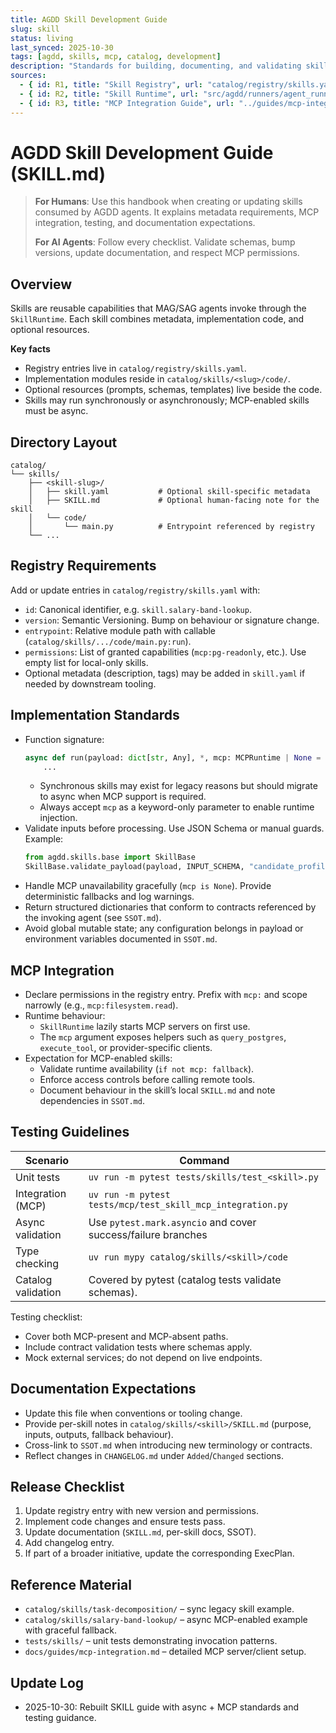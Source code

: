 ```yaml
---
title: AGDD Skill Development Guide
slug: skill
status: living
last_synced: 2025-10-30
tags: [agdd, skills, mcp, catalog, development]
description: "Standards for building, documenting, and validating skills in the AG-Driven Development framework."
sources:
  - { id: R1, title: "Skill Registry", url: "catalog/registry/skills.yaml", accessed: "2025-10-30" }
  - { id: R2, title: "Skill Runtime", url: "src/agdd/runners/agent_runner.py", accessed: "2025-10-30" }
  - { id: R3, title: "MCP Integration Guide", url: "../guides/mcp-integration.md", accessed: "2025-10-30" }
---
```


# AGDD Skill Development Guide (SKILL.md)

> **For Humans**: Use this handbook when creating or updating skills consumed by AGDD agents. It explains metadata requirements, MCP integration, testing, and documentation expectations.
>
> **For AI Agents**: Follow every checklist. Validate schemas, bump versions, update documentation, and respect MCP permissions.

## Overview

Skills are reusable capabilities that MAG/SAG agents invoke through the `SkillRuntime`. Each skill combines metadata, implementation code, and optional resources.

**Key facts**
- Registry entries live in `catalog/registry/skills.yaml`.
- Implementation modules reside in `catalog/skills/<slug>/code/`.
- Optional resources (prompts, schemas, templates) live beside the code.
- Skills may run synchronously or asynchronously; MCP-enabled skills must be async.

## Directory Layout

```
catalog/
└── skills/
    ├── <skill-slug>/
    │   ├── skill.yaml           # Optional skill-specific metadata
    │   ├── SKILL.md             # Optional human-facing note for the skill
    │   └── code/
    │       └── main.py          # Entrypoint referenced by registry
    └── ...
```

## Registry Requirements

Add or update entries in `catalog/registry/skills.yaml` with:

- `id`: Canonical identifier, e.g. `skill.salary-band-lookup`.
- `version`: Semantic Versioning. Bump on behaviour or signature change.
- `entrypoint`: Relative module path with callable (`catalog/skills/.../code/main.py:run`).
- `permissions`: List of granted capabilities (`mcp:pg-readonly`, etc.). Use empty list for local-only skills.
- Optional metadata (description, tags) may be added in `skill.yaml` if needed by downstream tooling.

## Implementation Standards

- Function signature:
  ```python
  async def run(payload: dict[str, Any], *, mcp: MCPRuntime | None = None) -> dict[str, Any]:
      ...
  ```
  - Synchronous skills may exist for legacy reasons but should migrate to async when MCP support is required.
  - Always accept `mcp` as a keyword-only parameter to enable runtime injection.
- Validate inputs before processing. Use JSON Schema or manual guards. Example:
  ```python
  from agdd.skills.base import SkillBase
  SkillBase.validate_payload(payload, INPUT_SCHEMA, "candidate_profile")
  ```
- Handle MCP unavailability gracefully (`mcp is None`). Provide deterministic fallbacks and log warnings.
- Return structured dictionaries that conform to contracts referenced by the invoking agent (see `SSOT.md`).
- Avoid global mutable state; any configuration belongs in payload or environment variables documented in `SSOT.md`.

## MCP Integration

- Declare permissions in the registry entry. Prefix with `mcp:` and scope narrowly (e.g., `mcp:filesystem.read`).
- Runtime behaviour:
  - `SkillRuntime` lazily starts MCP servers on first use.
  - The `mcp` argument exposes helpers such as `query_postgres`, `execute_tool`, or provider-specific clients.
- Expectation for MCP-enabled skills:
  - Validate runtime availability (`if not mcp: fallback`).
  - Enforce access controls before calling remote tools.
  - Document behaviour in the skill’s local `SKILL.md` and note dependencies in `SSOT.md`.

## Testing Guidelines

| Scenario | Command |
|----------|---------|
| Unit tests | `uv run -m pytest tests/skills/test_<skill>.py` |
| Integration (MCP) | `uv run -m pytest tests/mcp/test_skill_mcp_integration.py` |
| Async validation | Use `pytest.mark.asyncio` and cover success/failure branches |
| Type checking | `uv run mypy catalog/skills/<skill>/code` |
| Catalog validation | Covered by pytest (catalog tests validate schemas). |

Testing checklist:
- Cover both MCP-present and MCP-absent paths.
- Include contract validation tests where schemas apply.
- Mock external services; do not depend on live endpoints.

## Documentation Expectations

- Update this file when conventions or tooling change.
- Provide per-skill notes in `catalog/skills/<skill>/SKILL.md` (purpose, inputs, outputs, fallback behaviour).
- Cross-link to `SSOT.md` when introducing new terminology or contracts.
- Reflect changes in `CHANGELOG.md` under `Added`/`Changed` sections.

## Release Checklist

1. Update registry entry with new version and permissions.
2. Implement code changes and ensure tests pass.
3. Update documentation (`SKILL.md`, per-skill docs, SSOT).
4. Add changelog entry.
5. If part of a broader initiative, update the corresponding ExecPlan.

## Reference Material

- `catalog/skills/task-decomposition/` – sync legacy skill example.
- `catalog/skills/salary-band-lookup/` – async MCP-enabled example with graceful fallback.
- `tests/skills/` – unit tests demonstrating invocation patterns.
- `docs/guides/mcp-integration.md` – detailed MCP server/client setup.

## Update Log

- 2025-10-30: Rebuilt SKILL guide with async + MCP standards and testing guidance.
